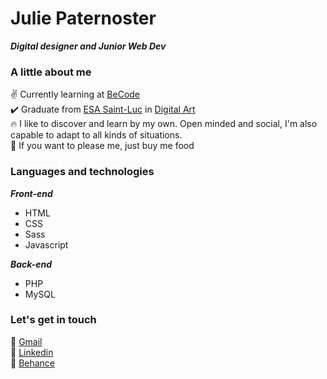 # Julie Paternoster  

***Digital designer and Junior Web Dev***  
  
  
### A little about me  

✌️ Currently learning at [BeCode](https://becode.org/about/campuses/charleroi/)  
✔️ Graduate from [ESA Saint-Luc](http://www.stluc-bruxelles-esa.be/Arts-numeriques) in [Digital Art](http://arts-numeriques-esa-stluc-bxl.be/)  
🔥 I like to discover and learn by my own. Open minded and social, I'm also capable to adapt to all kinds of situations.  
💓 If you want to please me, just buy me food  
  
  
### Languages and technologies  

***Front-end***  
<ul>
  <li>HTML</li>
  <li>CSS</li>
  <li>Sass</li>
  <li>Javascript</li>
</ul>  

***Back-end***  
<ul>
  <li>PHP</li>
  <li>MySQL</li>
</ul>  
  
  
### Let's get in touch  

📧 [Gmail](https://mail.google.com/mail/u/0/?fs=1&tf=cm&source=mailto&to=juptsr.work@gmail.com)  
🔹 [Linkedin](https://www.linkedin.com/in/julie-paternoster/)  
🌝 [Behance](https://www.behance.net/juliepaterno)
